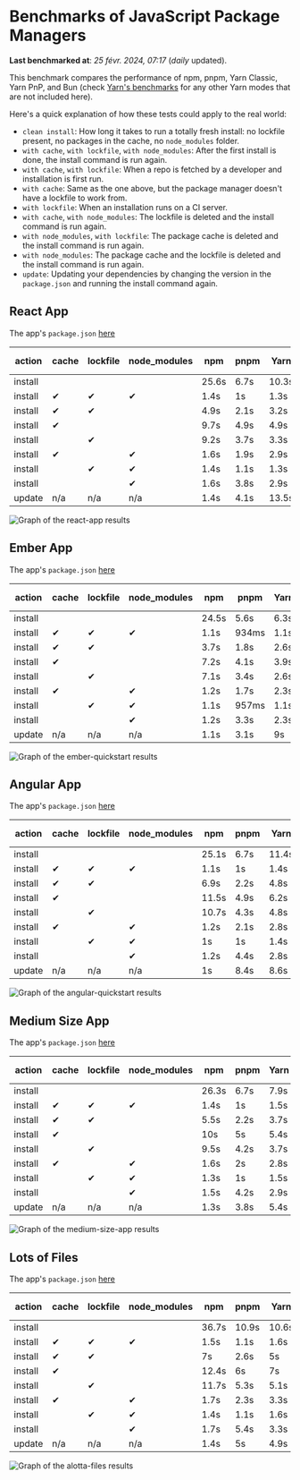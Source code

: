# Benchmarks of JavaScript Package Managers

**Last benchmarked at**: _25 févr. 2024, 07:17_ (_daily_ updated).

This benchmark compares the performance of npm, pnpm, Yarn Classic, Yarn PnP, and Bun (check [Yarn's benchmarks](https://yarnpkg.com/benchmarks) for any other Yarn modes that are not included here).

Here's a quick explanation of how these tests could apply to the real world:

- `clean install`: How long it takes to run a totally fresh install: no lockfile present, no packages in the cache, no `node_modules` folder.
- `with cache`, `with lockfile`, `with node_modules`: After the first install is done, the install command is run again.
- `with cache`, `with lockfile`: When a repo is fetched by a developer and installation is first run.
- `with cache`: Same as the one above, but the package manager doesn't have a lockfile to work from.
- `with lockfile`: When an installation runs on a CI server.
- `with cache`, `with node_modules`: The lockfile is deleted and the install command is run again.
- `with node_modules`, `with lockfile`: The package cache is deleted and the install command is run again.
- `with node_modules`: The package cache and the lockfile is deleted and the install command is run again.
- `update`: Updating your dependencies by changing the version in the `package.json` and running the install command again.

## React App

The app's `package.json` [here](./fixtures/react-app/package.json)

| action  | cache | lockfile | node_modules| npm | pnpm | Yarn | Yarn PnP | Bun |
| ---     | ---   | ---      | ---         | --- | ---  | ---  | ---      | --- |
| install |       |          |             | 25.6s | 6.7s | 10.3s | 2.9s | 1.8s |
| install | ✔     | ✔        | ✔           | 1.4s | 1s | 1.3s | n/a | 52ms |
| install | ✔     | ✔        |             | 4.9s | 2.1s | 3.2s | 1s | 459ms |
| install | ✔     |          |             | 9.7s | 4.9s | 4.9s | 2.6s | 498ms |
| install |       | ✔        |             | 9.2s | 3.7s | 3.3s | 1s | 434ms |
| install | ✔     |          | ✔           | 1.6s | 1.9s | 2.9s | n/a | 73ms |
| install |       | ✔        | ✔           | 1.4s | 1.1s | 1.3s | n/a | 64ms |
| install |       |          | ✔           | 1.6s | 3.8s | 2.9s | n/a | 76ms |
| update  | n/a | n/a | n/a | 1.4s | 4.1s | 13.5s | 3.4s | 54ms |

<img alt="Graph of the react-app results" src="results/img/react-app.svg" />

## Ember App

The app's `package.json` [here](./fixtures/ember-quickstart/package.json)

| action  | cache | lockfile | node_modules| npm | pnpm | Yarn | Yarn PnP | Bun |
| ---     | ---   | ---      | ---         | --- | ---  | ---  | ---      | --- |
| install |       |          |             | 24.5s | 5.6s | 6.3s | 2.5s | 1.5s |
| install | ✔     | ✔        | ✔           | 1.1s | 934ms | 1.1s | n/a | 35ms |
| install | ✔     | ✔        |             | 3.7s | 1.8s | 2.6s | 940ms | 342ms |
| install | ✔     |          |             | 7.2s | 4.1s | 3.9s | 2.1s | 381ms |
| install |       | ✔        |             | 7.1s | 3.4s | 2.6s | 943ms | 332ms |
| install | ✔     |          | ✔           | 1.2s | 1.7s | 2.3s | n/a | 47ms |
| install |       | ✔        | ✔           | 1.1s | 957ms | 1.1s | n/a | 32ms |
| install |       |          | ✔           | 1.2s | 3.3s | 2.3s | n/a | 47ms |
| update  | n/a | n/a | n/a | 1.1s | 3.1s | 9s | 3.4s | 35ms |

<img alt="Graph of the ember-quickstart results" src="results/img/ember-quickstart.svg" />

## Angular App

The app's `package.json` [here](./fixtures/angular-quickstart/package.json)

| action  | cache | lockfile | node_modules| npm | pnpm | Yarn | Yarn PnP | Bun |
| ---     | ---   | ---      | ---         | --- | ---  | ---  | ---      | --- |
| install |       |          |             | 25.1s | 6.7s | 11.4s | 3s | 2.1s |
| install | ✔     | ✔        | ✔           | 1.1s | 1s | 1.4s | n/a | 40ms |
| install | ✔     | ✔        |             | 6.9s | 2.2s | 4.8s | 1.2s | 749ms |
| install | ✔     |          |             | 11.5s | 4.9s | 6.2s | 2.4s | 788ms |
| install |       | ✔        |             | 10.7s | 4.3s | 4.8s | 1.2s | 730ms |
| install | ✔     |          | ✔           | 1.2s | 2.1s | 2.8s | n/a | 50ms |
| install |       | ✔        | ✔           | 1s | 1s | 1.4s | n/a | 35ms |
| install |       |          | ✔           | 1.2s | 4.4s | 2.8s | n/a | 52ms |
| update  | n/a | n/a | n/a | 1s | 8.4s | 8.6s | 2.7s | 39ms |

<img alt="Graph of the angular-quickstart results" src="results/img/angular-quickstart.svg" />

## Medium Size App

The app's `package.json` [here](./fixtures/medium-size-app/package.json)

| action  | cache | lockfile | node_modules| npm | pnpm | Yarn | Yarn PnP | Bun |
| ---     | ---   | ---      | ---         | --- | ---  | ---  | ---      | --- |
| install |       |          |             | 26.3s | 6.7s | 7.9s | 3.2s | 1.4s |
| install | ✔     | ✔        | ✔           | 1.4s | 1s | 1.5s | n/a | 43ms |
| install | ✔     | ✔        |             | 5.5s | 2.2s | 3.7s | 1.2s | 465ms |
| install | ✔     |          |             | 10s | 5s | 5.4s | 2.6s | 490ms |
| install |       | ✔        |             | 9.5s | 4.2s | 3.7s | 1.2s | 435ms |
| install | ✔     |          | ✔           | 1.6s | 2s | 2.8s | n/a | 57ms |
| install |       | ✔        | ✔           | 1.3s | 1s | 1.5s | n/a | 35ms |
| install |       |          | ✔           | 1.5s | 4.2s | 2.9s | n/a | 52ms |
| update  | n/a | n/a | n/a | 1.3s | 3.8s | 5.4s | 2.5s | 48ms |

<img alt="Graph of the medium-size-app results" src="results/img/medium-size-app.svg" />

## Lots of Files

The app's `package.json` [here](./fixtures/alotta-files/package.json)

| action  | cache | lockfile | node_modules| npm | pnpm | Yarn | Yarn PnP | Bun |
| ---     | ---   | ---      | ---         | --- | ---  | ---  | ---      | --- |
| install |       |          |             | 36.7s | 10.9s | 10.6s | 3.6s | 1.9s |
| install | ✔     | ✔        | ✔           | 1.5s | 1.1s | 1.6s | n/a | 63ms |
| install | ✔     | ✔        |             | 7s | 2.6s | 5s | 1.4s | 676ms |
| install | ✔     |          |             | 12.4s | 6s | 7s | 3s | 705ms |
| install |       | ✔        |             | 11.7s | 5.3s | 5.1s | 1.4s | 669ms |
| install | ✔     |          | ✔           | 1.7s | 2.3s | 3.3s | n/a | 78ms |
| install |       | ✔        | ✔           | 1.4s | 1.1s | 1.6s | n/a | 55ms |
| install |       |          | ✔           | 1.7s | 5.4s | 3.3s | n/a | 76ms |
| update  | n/a | n/a | n/a | 1.4s | 5s | 4.9s | 3.2s | 101ms |

<img alt="Graph of the alotta-files results" src="results/img/alotta-files.svg" />